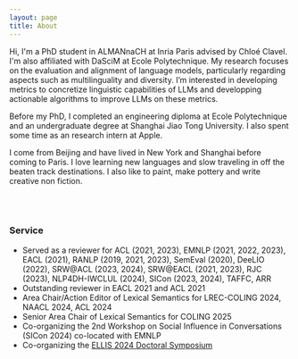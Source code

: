 ```yaml
---
layout: page
title: About
---
```


Hi, I'm a PhD student in ALMANnaCH at Inria Paris advised by Chloé Clavel. I'm also affiliated with DaSciM at Ecole Polytechnique. My research focuses on the evaluation and alignment of language models, particularly regarding aspects such as multilinguality and diversity. I’m interested in developing metrics to concretize linguistic capabilities of LLMs and developping actionable algorithms to improve LLMs on these metrics.

Before my PhD, I completed an engineering diploma at Ecole Polytechnique and an undergraduate degree at Shanghai Jiao Tong University. I also spent some time as an research intern at Apple.

I come from Beijing and have lived in New York and Shanghai before coming to Paris. I love learning new languages and slow traveling in off the beaten track destinations. I also like to paint, make pottery and write creative non fiction.


<br>
<br>


### Service

* Served as a reviewer for ACL (2021, 2023),  EMNLP (2021, 2022, 2023), EACL (2021), RANLP (2019, 2021, 2023), SemEval (2020), DeeLIO (2022), SRW@ACL (2023, 2024), SRW@EACL (2021, 2023), RJC (2023), NLP4DH-IWCLUL (2024), SICon (2023, 2024), TAFFC, ARR
* Outstanding reviewer in EACL 2021 and ACL 2021
* Area Chair/Action Editor of Lexical Semantics for LREC-COLING 2024, NAACL 2024, ACL 2024
* Senior Area Chair of Lexical Semantics for COLING 2025
* Co-organizing the 2nd Workshop on Social Influence in Conversations (SICon 2024) co-located with EMNLP
* Co-organizing the [ELLIS 2024 Doctoral Symposium](https://eds2024.github.io/)
